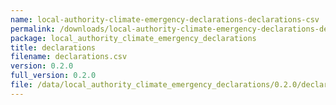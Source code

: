 ```yaml
---
name: local-authority-climate-emergency-declarations-declarations-csv
permalink: /downloads/local-authority-climate-emergency-declarations-declarations-csv/0_2_0
package: local_authority_climate_emergency_declarations
title: declarations
filename: declarations.csv
version: 0.2.0
full_version: 0.2.0
file: /data/local_authority_climate_emergency_declarations/0.2.0/declarations.csv
---
```

